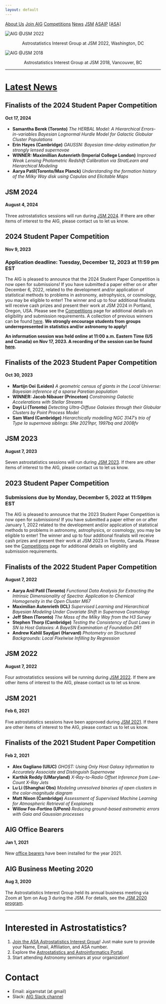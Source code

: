 ```yaml
---
layout: default
---
```




<a href="./about_us.html" class="btn">About Us</a>
<a href="./join.html" class="btn">Join AIG</a>
<a href="./competition/" class="btn">Competitions</a>
<a href="./news.html" class="btn">News</a>
<a href="./jsm2024/index.html" class="btn">JSM</a>
<a href="./ASAIP/index.html" class="btn">ASAIP</a>
<a href="https://www.amstat.org" class="btn">[ASA]</a>

![AIG @JSM 2022](./images/jsm_astrostat_meeting_2022.jpg)
<p style="text-align: center;">Astrostatistics Interest Group at JSM 2022, Washington, DC </p>

![AIG @JSM 2018](./images/jsm_astrostat_meeting.jpg)
<p style="text-align: center;">Astrostatistics Interest Group at JSM 2018, Vancouver, BC </p>


---
# [Latest News](./news.html)

## Finalists of the 2024 Student Paper Competition
#### Oct 17, 2024
- **Samantha Berek (Toronto)** *The HERBAL Model: A Hierarchical Errors-in-variables Bayesian Lognormal Hurdle Model for Galactic Globular Cluster Populations*
- **Erin Hayes (Cambridge)** *GAUSSN: Bayesian time-delay estimation for strongly lensed supernovae*
- **WINNER: Maximillian Autenrieth (Imperial College London)** *Improved Weak Lensing Photometric Redshift Calibration via StratLearn and Hierarchical Modeling*
- **Aarya Patil(Toronto/Max Planck)** *Understanding the formation history of the Milky Way disk using Copulas and Elicitable Maps*

## JSM 2024
#### August 4, 2024
Three astrostatistics sessions will run during [JSM 2024](./jsm2024/index.html). If there are other items of interest to the AIG, please contact us to let us know.

## 2024 Student Paper Competition
#### Nov 9, 2023
### Application deadline: Tuesday, December 12, 2023 at 11:59 pm EST
The AIG is pleased to announce that the 2024 Student Paper Competition is now open for submissions! If you have submitted a paper either on or after December 6, 2022, related to the development and/or application of statistical methods to problems in astronomy, astrophysics, or cosmology, you may be eligible to enter! The winner and up to four additional finalists will receive cash prizes and present their work at JSM 2024 in Portland, Oregon, USA. Please see the <a href="./competition/">Competitions</a> page for additional details on eligibility and submission requirements. A collection of previous winners can be found [here](./competition/winners.html). **We strongly encourage students from groups underrepresented in statistics and/or astronomy to apply!**

**An information session was held online at 11:00 a.m. Eastern Time (US and Canada) on Nov 17, 2023. A recording of the session can be found [here](https://utoronto.zoom.us/rec/play/GRMoxjcnpJiChZx9-0VobNSjHSCeuuLsmzECI50_CWhhfv1tLgUeusZR9Mq9JM0I-mOVNmlApVrCatdP.7NRO38Q_NE1d5FYs?canPlayFromShare=true&from=my_recording&continueMode=true&componentName=rec-play&originRequestUrl=https%3A%2F%2Futoronto.zoom.us%2Frec%2Fshare%2FKXEbTK_jktrdGObmt56TO37iGBx3rMGS-rK5kSnwZSoF2ZHmC-RiZtwutiyISdf7.Xy_UtjanysY-Qx2-%3FstartTime%3D1700236537000%2520Passcode%3A%2520c5U%25KryQpC).**

## Finalists of the 2023 Student Paper Competition
#### Oct 30, 2023
- **Martijn Oei (Leiden)** *A geometric census of giants in the Local Universe: Bayesian inference of a sparse Paretian population*
- **WINNER: Jacob Nibauer (Princeton)** *Constraining Galactic Accelerations with Stellar Streams*
- **Dayi Li (Toronto)** *Detecting Ultra-Diffuse Galaxies through their Globular Clusters by Point Process Model*
- **Sam Ward (Cambridge)** *Hierarchically modelling NGC 3147’s trio of Type Ia supernova siblings: SNe 2021hpr, 1997bq and 2008fv*

## JSM 2023
#### August 7, 2023
Seven astrostatistics sessions will run during [JSM 2023](./jsm2023/index.html). If there are other items of interest to the AIG, please contact us to let us know.

## 2023 Student Paper Competition
### Submissions due by Monday, December 5, 2022 at 11:59pm EST
The AIG is pleased to announce that the 2023 Student Paper Competition is now open for submissions! If you have submitted a paper either on or after January 1, 2022 related to the development and/or application of statistical methods to problems in astronomy, astrophysics, or cosmology, you may be eligible to enter! The winner and up to four additional finalists will receive cash prizes and present their work at JSM 2023 in Toronto, Canada. Please see the <a href="./competition/">Competitions</a> page for additional details on eligibility and submission requirements.

## Finalists of the 2022 Student Paper Competition
#### August 7, 2022
- **Aarya Anil Patil (Toronto)** *Functional Data Analysis for Extracting the Intrinsic Dimensionality of Spectra: Application to Chemical Homogeneity in the Open Cluster M67*
- **Maximilian Autenrieth (ICL)** *Supervised Learning and Hierarchical Bayesian Modeling Under Covariate Shift in Supernova Cosmology*
- **Jeff Shen (Toronto)** *The Mass of the Milky Way from the H3 Survey*
- **Stephen Thorp (Cambridge)** *Testing the Consistency of Dust Laws in SN Ia Host Galaxies: A BayeSN Examination of Foundation DR1*
- **Andrew Kahlil Saydjari (Harvard)** *Photometry on Structured Backgrounds: Local Pixelwise Infilling by Regression*

## JSM 2022
#### August 7, 2022
Four astrostatistics sessions will be running during [JSM 2022](./jsm2022/index.html). If there are other items of interest to the AIG, please contact us to let us know.

## JSM 2021
#### Feb 6, 2021
Five astrostatistics sessions have been approved during [JSM 2021](./jsm2021/index.html).  If there are other items of interest to the AIG, please contact us to let us know.

## Finalists of the 2021 Student Paper Competition
#### Feb 2, 2021
- **Alex Gagliano (UIUC)** *GHOST: Using Only Host Galaxy Information to Accurately Associate and Distinguish Supernovae*
- **Karthik Reddy (UMaryland)** *X-Ray-to-Radio Offset Inference from Low-Count X-Ray Jets*
- **Lu Li (Shanghai Obs)** *Modeling unresolved binaries of open clusters in the color-magnitude diagram*
- **Matt Nixon (Cambridge)** *Assessment of Supervised Machine Learning for Atmospheric Retrieval of Exoplanets*
- **Willow Fox-Fortino (UPenn)** *Reducing ground-based astrometric errors with Gaia and Gaussian processes*

## AIG Office Bearers
#### Jan 1, 2021
New [office bearers](./about_us.html#officers) have been installed for the year 2021.

## AIG Business Meeting 2020
#### Aug 3, 2020
The Astrostatistics Interest Group held its annual business meeting via Zoom at 1pm on Aug 3 during the JSM.  For details, see the [JSM 2020 program](./jsm2020/index.html#aig-business-meeting).

---

# Interested in Astrostatistics?

1. [Join the ASA Astrostatistics Interest Group](./join.html)! Just make sure to provide your Name, Email, Affiliation, and ASA number. 
2. Explore the [Astrostatistics and Astroinformatics Portal](https://astrostat.org/ASAIP/index.html).
3. Start attending Astronomy seminars at your organization!

# Contact

- Email: aigamstat (at gmail)
- Slack: [AIG Slack channel](https://astrostatisti-dzq6013.slack.com/archives/C011GJMLLET)
